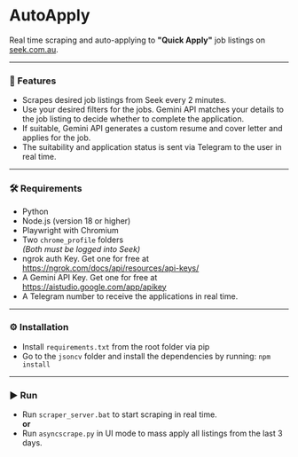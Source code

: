 # AutoApply

Real time scraping and auto-applying to **"Quick Apply"** job listings on [seek.com.au](https://www.seek.com.au). 

---

### 🚀 Features
- Scrapes desired job listings from Seek every 2 minutes.
- Use your desired filters for the jobs. Gemini API matches your details to the job listing to decide whether to complete the application.
- If suitable, Gemini API generates a custom resume and cover letter and applies for the job. 
- The suitability and application status is sent via Telegram to the user in real time. 

---

### 🛠 Requirements
- Python
- Node.js (version 18 or higher)
- Playwright with Chromium
- Two `chrome_profile` folders  
  *(Both must be logged into Seek)*
- ngrok auth Key. Get one for free at https://ngrok.com/docs/api/resources/api-keys/
- A Gemini API Key. Get one for free at https://aistudio.google.com/app/apikey
- A Telegram number to receive the applications in real time.

---

### ⚙️ Installation
- Install `requirements.txt` from the root folder via pip  
- Go to the `jsoncv` folder and install the dependencies by running: `npm install`

---

### ▶️ Run
- Run `scraper_server.bat` to start scraping in real time.  
**or**  
- Run `asyncscrape.py` in UI mode to mass apply all listings from the last 3 days.
